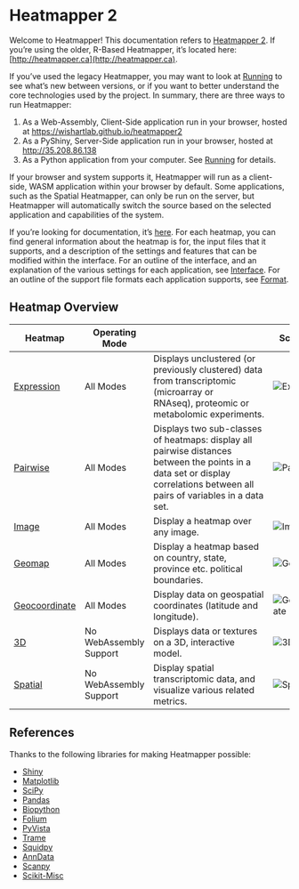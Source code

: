 # Heatmapper 2

Welcome to Heatmapper! This documentation refers to [Heatmapper 2](https://wishartlab.github.io/heatmapper2). If you’re using the older, R-Based Heatmapper, it’s located here: [http://heatmapper.ca](http://heatmapper.ca).

If you’ve used the legacy Heatmapper, you may want to look at [Running](https://github.com/WishartLab/heatmapper2/wiki/Running) to see what’s new between versions, or if you want to better understand the core technologies used by the project. In summary, there are three ways to run Heatmapper:
1. As a Web-Assembly, Client-Side application run in your browser, hosted at https://wishartlab.github.io/heatmapper2
2. As a PyShiny, Server-Side application run in your browser, hosted at http://35.208.86.138
3. As a Python application from your computer. See [Running](https://github.com/WishartLab/heatmapper2/wiki/Running) for details.

If your browser and system supports it, Heatmapper will run as a client-side, WASM application within your browser by default. Some applications, such as the Spatial Heatmapper, can only be run on the server, but Heatmapper will automatically switch the source based on the selected application and capabilities of the system.

If you’re looking for documentation, it’s [here](https://github.com/WishartLab/heatmapper2/wiki). For each heatmap, you can find general information about the heatmap is for, the input files that it supports, and a description of the settings and features that can be modified within the interface. For an outline of the interface, and an explanation of the various settings for each application, see [Interface](https://github.com/WishartLab/heatmapper2/wiki/Interface). For an outline of the support file formats each application supports, see [Format](https://github.com/WishartLab/heatmapper2/wiki/Format).

## Heatmap Overview

| Heatmap                                                                                 | Operating Mode         |                                                                                                                                                                             | Screenshot                                                                                |
| --------------------------------------------------------------------------------------- | ---------------------- | --------------------------------------------------------------------------------------------------------------------------------------------------------------------------- | ----------------------------------------------------------------------------------------- |
| [Expression](https://wishartlab.github.io/heatmapper2/expression/site/index.html)       | All Modes              | Displays unclustered (or previously clustered) data from transcriptomic (microarray or RNAseq), proteomic or metabolomic experiments.                                       | ![Expression](https://github.com/WishartLab/heatmapper2/wiki/assets/Expression.png)       |
| [Pairwise](https://wishartlab.github.io/heatmapper2/pairwise/site/index.html)           | All Modes              | Displays two sub-classes of heatmaps: display all pairwise distances between the points in a data set or display correlations between all pairs of variables in a data set. | ![Pairwise](https://github.com/WishartLab/heatmapper2/wiki/assets/Pairwise.png)           |
| [Image](https://wishartlab.github.io/heatmapper2/image/site/index.html)                 | All Modes              | Display a heatmap over any image.                                                                                                                                           | ![Image](https://github.com/WishartLab/heatmapper2/wiki/assets/Image.png)                 |
| [Geomap](https://wishartlab.github.io/heatmapper2/geomap/site/index.html)               | All Modes              | Display a heatmap based on country, state, province etc. political boundaries.                                                                                              | ![Geomap](https://github.com/WishartLab/heatmapper2/wiki/assets/Geomap.png)               |
| [Geocoordinate](https://wishartlab.github.io/heatmapper2/geocoordinate/site/index.html) | All Modes              | Display data on geospatial coordinates (latitude and longitude).                                                                                                            | ![Geocoordinate](https://github.com/WishartLab/heatmapper2/wiki/assets/Geocoordinate.png) |
| [3D](http://35.208.86.138:8005)                                                         | No WebAssembly Support | Displays data or textures on a 3D, interactive model.                                                                                                                       | ![3D](https://github.com/WishartLab/heatmapper2/wiki/assets/3D.png)                       |
| [Spatial](http://35.208.86.138:8006)                                                    | No WebAssembly Support | Display spatial transcriptomic data, and visualize various related metrics.                                                                                                 | ![Spatial](https://github.com/WishartLab/heatmapper2/wiki/assets/Spatial.png)             |

## References

Thanks to the following libraries for making Heatmapper possible:
* [Shiny](https://shiny.posit.co/py/)
* [Matplotlib](https://matplotlib.org/)
* [SciPy](https://scipy.org/)
* [Pandas](https://pandas.pydata.org/)
* [Biopython](https://biopython.org/)
* [Folium](https://python-visualization.github.io/folium/latest/)
* [PyVista](https://pyvista.org/)
* [Trame](https://kitware.github.io/trame/)
* [Squidpy](https://squidpy.readthedocs.io/en/stable/#)
* [AnnData](https://anndata.readthedocs.io/en/latest/)
* [Scanpy](https://scanpy.readthedocs.io/en/stable/)
* [Scikit-Misc](https://has2k1.github.io/scikit-misc/stable/)


